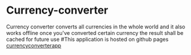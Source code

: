 # Currency-converter
Currency converter converts all currencies in the whole world and it also works offline once you've converted certain currency  the result shall be cached for future use
#This application is hosted on github pages
<a href="https://herberthk.github.io/currencyconverterapp/" target="blank">currencyconverterapp</a>